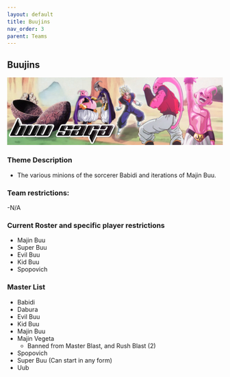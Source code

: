 ```yaml
---
layout: default
title: Buujins
nav_order: 3
parent: Teams
---
```

## Buujins

![](../images/buujins.jpg)

### Theme Description
- The various minions of the sorcerer Babidi and iterations of Majin Buu.

### Team restrictions:
  -N/A

### Current Roster and specific player restrictions

- Majin Buu
- Super Buu
- Evil Buu
- Kid Buu
- Spopovich
  
### Master List
- Babidi
- Dabura
- Evil Buu
- Kid Buu
- Majin Buu
- Majin Vegeta
  - Banned from Master Blast, and Rush Blast (2)
- Spopovich
- Super Buu (Can start in any form)
- Uub

